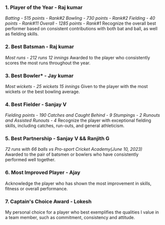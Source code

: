 ### 1. Player of the Year - Raj kumar
*Batting - 515 points - Rank#2*
*Bowling - 730 points - Rank#2*
*Fielding - 40 points - Rank#11*
*Overall  - 1285 points - Rank#1*
Recognize the overall best performer based on consistent contributions with both bat and ball, as well as fielding skills.

### 2. Best Batsman - Raj kumar
*Most runs - 212 runs 12 innings*
Awarded to the player who consistently scores the most runs throughout the year.

### 3. Best Bowler* -  Jay kumar
*Most wickets - 25 wickets 15 innings*
Given to the player with the most wickets or the best bowling average.

### 4. Best Fielder - Sanjay V
*Fielding points  - 190*
*Catches and Caught Behind - 9*
*Stumpings - 2*
*Runouts and Assisted Runouts - 4*
Recognize the player with exceptional fielding skills, including catches, run-outs, and general athleticism.

### 5. Best Partnership - Sanjay V && Ranjith G
*72 runs with 66 balls vs Pro-sport Cricket Academy(June 10, 2023)*
Awarded to the pair of batsmen or bowlers who have consistently performed well together.

### 6. Most Improved Player - Ajay
Acknowledge the player who has shown the most improvement in skills, fitness or overall performance.

### 7. Captain's Choice Award - Lokesh
My personal choice for a player who best exemplifies the qualities I value in a team member, such as commitment, consistency and attitude.​